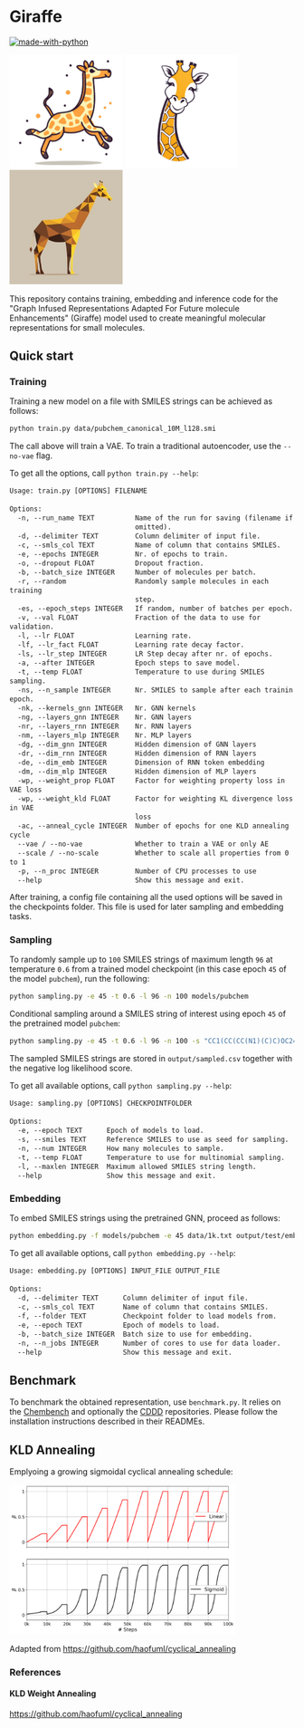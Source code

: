 # Giraffe

[![made-with-python](https://img.shields.io/badge/Made%20with-Python-1f425f.svg)](https://www.python.org/)

<p float="left">
  <img src="data/logo2.png" width="200"/>
  <img src="data/logo.png" width="200"/>
  <img src="data/logo3.png" width="200"/>
</p>

This repository contains training, embedding and inference code for the "Graph Infused Representations Adapted For Future molecule Enhancements" (Giraffe) model used to create meaningful molecular representations for small molecules.

## Quick start
### Training
Training a new model on a file with SMILES strings can be achieved as follows:
```bash
python train.py data/pubchem_canonical_10M_l128.smi
```
The call above will train a VAE. To train a traditional autoencoder, use the `--no-vae` flag.

To get all the options, call `python train.py --help`:
```
Usage: train.py [OPTIONS] FILENAME

Options:
  -n, --run_name TEXT          Name of the run for saving (filename if
                               omitted).
  -d, --delimiter TEXT         Column delimiter of input file.
  -c, --smls_col TEXT          Name of column that contains SMILES.
  -e, --epochs INTEGER         Nr. of epochs to train.
  -o, --dropout FLOAT          Dropout fraction.
  -b, --batch_size INTEGER     Number of molecules per batch.
  -r, --random                 Randomly sample molecules in each training
                               step.
  -es, --epoch_steps INTEGER   If random, number of batches per epoch.
  -v, --val FLOAT              Fraction of the data to use for validation.
  -l, --lr FLOAT               Learning rate.
  -lf, --lr_fact FLOAT         Learning rate decay factor.
  -ls, --lr_step INTEGER       LR Step decay after nr. of epochs.
  -a, --after INTEGER          Epoch steps to save model.
  -t, --temp FLOAT             Temperature to use during SMILES sampling.
  -ns, --n_sample INTEGER      Nr. SMILES to sample after each trainin epoch.
  -nk, --kernels_gnn INTEGER   Nr. GNN kernels
  -ng, --layers_gnn INTEGER    Nr. GNN layers
  -nr, --layers_rnn INTEGER    Nr. RNN layers
  -nm, --layers_mlp INTEGER    Nr. MLP layers
  -dg, --dim_gnn INTEGER       Hidden dimension of GNN layers
  -dr, --dim_rnn INTEGER       Hidden dimension of RNN layers
  -de, --dim_emb INTEGER       Dimension of RNN token embedding
  -dm, --dim_mlp INTEGER       Hidden dimension of MLP layers
  -wp, --weight_prop FLOAT     Factor for weighting property loss in VAE loss
  -wp, --weight_kld FLOAT      Factor for weighting KL divergence loss in VAE
                               loss
  -ac, --anneal_cycle INTEGER  Number of epochs for one KLD annealing cycle
  --vae / --no-vae             Whether to train a VAE or only AE
  --scale / --no-scale         Whether to scale all properties from 0 to 1
  -p, --n_proc INTEGER         Number of CPU processes to use
  --help                       Show this message and exit.
```

After training, a config file containing all the used options will be saved in the checkpoints folder. This file is used for later sampling and embedding tasks.

### Sampling
To randomly sample up to `100` SMILES strings of maximum length `96` at temperature `0.6` from a trained model checkpoint (in this case epoch `45` of the model `pubchem`), run the following:
```bash
python sampling.py -e 45 -t 0.6 -l 96 -n 100 models/pubchem
```

Conditional sampling around a SMILES string of interest using epoch `45` of the pretrained model `pubchem`:
```bash
python sampling.py -e 45 -t 0.6 -l 96 -n 100 -s "CC1(CC(CC(N1)(C)C)OC2=NN=C(C=C2)C3=C(C=C(C=C3)C4=CNN=C4)O)C" models/pubchem
```
The sampled SMILES strings are stored in `output/sampled.csv` together with the negative log likelihood score.

To get all available options, call `python sampling.py --help`:
```
Usage: sampling.py [OPTIONS] CHECKPOINTFOLDER

Options:
  -e, --epoch TEXT      Epoch of models to load.
  -s, --smiles TEXT     Reference SMILES to use as seed for sampling.
  -n, --num INTEGER     How many molecules to sample.
  -t, --temp FLOAT      Temperature to use for multinomial sampling.
  -l, --maxlen INTEGER  Maximum allowed SMILES string length.
  --help                Show this message and exit.
```

### Embedding
To embed SMILES strings using the pretrained GNN, proceed as follows:
```bash
python embedding.py -f models/pubchem -e 45 data/1k.txt output/test/embeddings.csv
```
To get all available options, call `python embedding.py --help`:
```
Usage: embedding.py [OPTIONS] INPUT_FILE OUTPUT_FILE

Options:
  -d, --delimiter TEXT      Column delimiter of input file.
  -c, --smls_col TEXT       Name of column that contains SMILES.
  -f, --folder TEXT         Checkpoint folder to load models from.
  -e, --epoch TEXT          Epoch of models to load.
  -b, --batch_size INTEGER  Batch size to use for embedding.
  -n, --n_jobs INTEGER      Number of cores to use for data loader.
  --help                    Show this message and exit.
```

## Benchmark
To benchmark the obtained representation, use `benchmark.py`. 
It relies on the [Chembench](https://github.com/shenwanxiang/ChemBench) and optionally the [CDDD](https://github.com/jrwnter/cddd) repositories. 
Please follow the installation instructions described in their READMEs.

## KLD Annealing
Emplyoing a growing sigmoidal cyclical annealing schedule:

<img src="paper/figures/annealing_cyclical.png" alt="annealing" width="400"/>

Adapted from https://github.com/haofuml/cyclical_annealing

### References

#### KLD Weight Annealing
https://github.com/haofuml/cyclical_annealing
